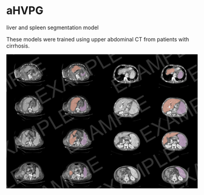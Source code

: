 # aHVPG
 liver and spleen segmentation model

These models were trained using upper abdominal CT from patients with cirrhosis.

![Image text](https://github.com/vanziaa/aHVPG/blob/main/FIG_EXAMPLE.png)
